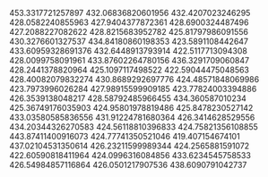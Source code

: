 453.3317721257897
432.06836820601956
432.4207023246295
428.0582240855963
427.9404377872361
428.6900324487496
427.2088227082622
428.8215683952782
425.81797986091556
430.3276601327537
434.84180860198353
423.5891108442647
433.60959328691376
432.6448913793914
422.5117713094308
428.0099758091961
433.87602264780156
436.3291709060847
428.2441378820964
425.1097117498522
422.59044475048563
428.40082079832274
430.8689292697776
424.48571848069986
423.7973996026284
427.98915599909185
423.77824003394886
426.3539138048217
428.58792485966455
434.360587010234
425.36749176035903
424.95801978819486
425.8478230527142
433.03580585836556
431.91224781680364
426.3414628529556
434.20344326270583
424.56118810396833
424.75821356108855
443.87411400916073
424.77741350521046
419.407154674101
437.02104531350614
426.23211599989344
424.2565881591072
422.60590818411964
424.0996316084856
433.6234545758533
426.54984857116864
426.0501217907536
438.6090791042737